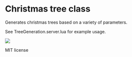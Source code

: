 # Christmas tree class
Generates christmas trees based on a variety of parameters.

See TreeGeneration.server.lua for example usage.

![](https://i.imgur.com/tBvMlNm.png)

MIT license